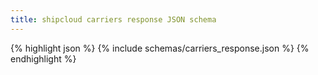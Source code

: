 ```yaml
---
title: shipcloud carriers response JSON schema
---
```


{% highlight json %}
{% include schemas/carriers_response.json %}
{% endhighlight %}
